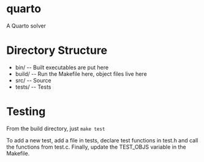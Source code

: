 quarto
======

A Quarto solver

Directory Structure
===================

* bin/ -- Built executables are put here
* build/ -- Run the Makefile here, object files live here
* src/ -- Source
* tests/ -- Tests

Testing
=======

From the build directory, just `make test`

To add a new test, add a file in tests, declare test functions in test.h and call the functions from test.c.  Finally, update the TEST_OBJS variable in the Makefile.
